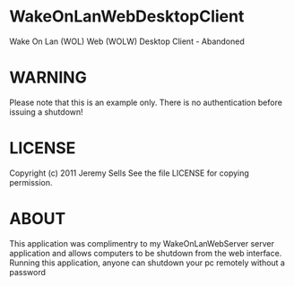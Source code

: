 # WakeOnLanWebDesktopClient
Wake On Lan (WOL) Web (WOLW) Desktop Client - Abandoned

# WARNING
Please note that this is an example only. There is no authentication before issuing a shutdown!

# LICENSE
Copyright (c) 2011 Jeremy Sells
See the file LICENSE for copying permission.
 
# ABOUT
This application was complimentry to my WakeOnLanWebServer server application and allows computers to be shutdown from the web interface.
Running this application, anyone can shutdown your pc remotely without a password